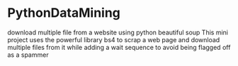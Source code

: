 # PythonDataMining
download multiple file from a website using python beautiful soup
This mini project uses the powerful library bs4 to scrap a web page and download multiple files from it while adding a wait sequence
to avoid being flagged off as a spammer
